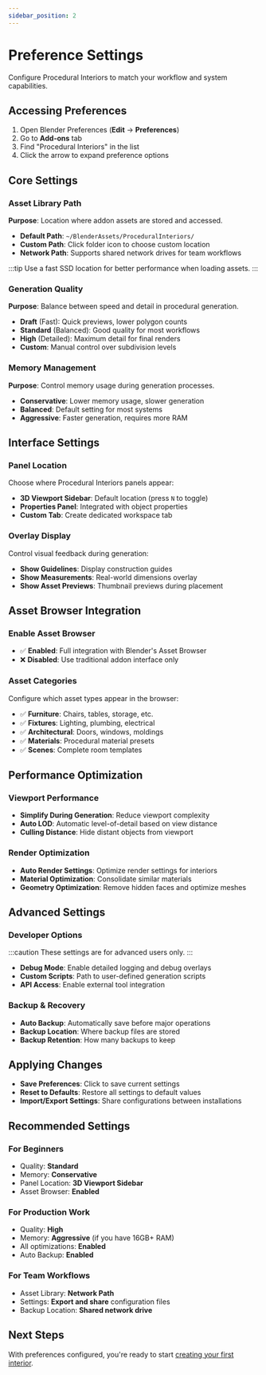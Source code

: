 ```yaml
---
sidebar_position: 2
---
```


# Preference Settings

Configure Procedural Interiors to match your workflow and system capabilities.

## Accessing Preferences

1. Open Blender Preferences (**Edit** → **Preferences**)
2. Go to **Add-ons** tab
3. Find "Procedural Interiors" in the list
4. Click the arrow to expand preference options

## Core Settings

### Asset Library Path
**Purpose**: Location where addon assets are stored and accessed.

- **Default Path**: `~/BlenderAssets/ProceduralInteriors/`
- **Custom Path**: Click folder icon to choose custom location
- **Network Path**: Supports shared network drives for team workflows

:::tip
Use a fast SSD location for better performance when loading assets.
:::

### Generation Quality
**Purpose**: Balance between speed and detail in procedural generation.

- **Draft** (Fast): Quick previews, lower polygon counts
- **Standard** (Balanced): Good quality for most workflows
- **High** (Detailed): Maximum detail for final renders
- **Custom**: Manual control over subdivision levels

### Memory Management
**Purpose**: Control memory usage during generation processes.

- **Conservative**: Lower memory usage, slower generation
- **Balanced**: Default setting for most systems
- **Aggressive**: Faster generation, requires more RAM

## Interface Settings

### Panel Location
Choose where Procedural Interiors panels appear:

- **3D Viewport Sidebar**: Default location (press `N` to toggle)
- **Properties Panel**: Integrated with object properties
- **Custom Tab**: Create dedicated workspace tab

### Overlay Display
Control visual feedback during generation:

- **Show Guidelines**: Display construction guides
- **Show Measurements**: Real-world dimensions overlay
- **Show Asset Previews**: Thumbnail previews during placement

## Asset Browser Integration

### Enable Asset Browser
- ✅ **Enabled**: Full integration with Blender's Asset Browser
- ❌ **Disabled**: Use traditional addon interface only

### Asset Categories
Configure which asset types appear in the browser:

- ✅ **Furniture**: Chairs, tables, storage, etc.
- ✅ **Fixtures**: Lighting, plumbing, electrical
- ✅ **Architectural**: Doors, windows, moldings
- ✅ **Materials**: Procedural material presets
- ✅ **Scenes**: Complete room templates

## Performance Optimization

### Viewport Performance
- **Simplify During Generation**: Reduce viewport complexity
- **Auto LOD**: Automatic level-of-detail based on view distance
- **Culling Distance**: Hide distant objects from viewport

### Render Optimization
- **Auto Render Settings**: Optimize render settings for interiors
- **Material Optimization**: Consolidate similar materials
- **Geometry Optimization**: Remove hidden faces and optimize meshes

## Advanced Settings

### Developer Options
:::caution
These settings are for advanced users only.
:::

- **Debug Mode**: Enable detailed logging and debug overlays
- **Custom Scripts**: Path to user-defined generation scripts
- **API Access**: Enable external tool integration

### Backup & Recovery
- **Auto Backup**: Automatically save before major operations
- **Backup Location**: Where backup files are stored
- **Backup Retention**: How many backups to keep

## Applying Changes

- **Save Preferences**: Click to save current settings
- **Reset to Defaults**: Restore all settings to default values
- **Import/Export Settings**: Share configurations between installations

## Recommended Settings

### For Beginners
- Quality: **Standard**
- Memory: **Conservative**
- Panel Location: **3D Viewport Sidebar**
- Asset Browser: **Enabled**

### For Production Work
- Quality: **High**
- Memory: **Aggressive** (if you have 16GB+ RAM)
- All optimizations: **Enabled**
- Auto Backup: **Enabled**

### For Team Workflows
- Asset Library: **Network Path**
- Settings: **Export and share** configuration files
- Backup Location: **Shared network drive**

## Next Steps

With preferences configured, you're ready to start [creating your first interior](../how-to-use/overlays).
